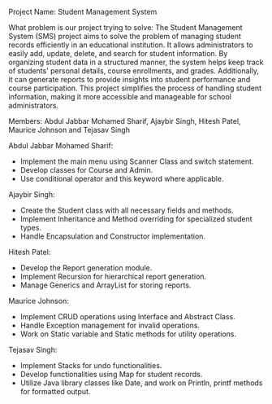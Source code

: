 Project Name: Student Management System

What problem is our project trying to solve:
The Student Management System (SMS) project aims to solve the problem of managing student records efficiently in an educational institution. 
It allows administrators to easily add, update, delete, and search for student information. By organizing student data in a structured manner, 
the system helps keep track of students' personal details, course enrollments, and grades. Additionally, it can generate reports to provide insights 
into student performance and course participation. This project simplifies the process of handling student information, making it more accessible and 
manageable for school administrators.

Members: Abdul Jabbar Mohamed Sharif, Ajaybir Singh, Hitesh Patel, Maurice Johnson and Tejasav Singh

Abdul Jabbar Mohamed Sharif:
- Implement the main menu using Scanner Class and switch statement.
- Develop classes for Course and Admin.
- Use conditional operator and this keyword where applicable.

Ajaybir Singh:
- Create the Student class with all necessary fields and methods.
- Implement Inheritance and Method overriding for specialized student types.
- Handle Encapsulation and Constructor implementation.

Hitesh Patel:
- Develop the Report generation module.
- Implement Recursion for hierarchical report generation.
- Manage Generics and ArrayList for storing reports.

Maurice Johnson:
- Implement CRUD operations using Interface and Abstract Class.
- Handle Exception management for invalid operations.
- Work on Static variable and Static methods for utility operations.

Tejasav Singh:
- Implement Stacks for undo functionalities.
- Develop functionalities using Map for student records.
- Utilize Java library classes like Date, and work on Println, printf methods for formatted output.
